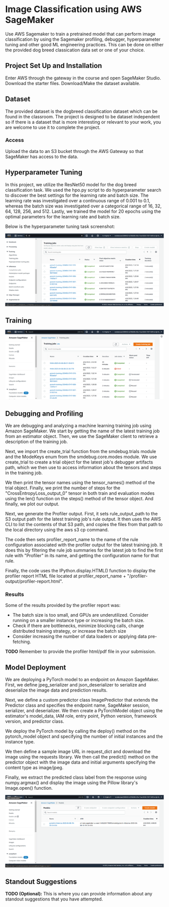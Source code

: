 # Image Classification using AWS SageMaker

Use AWS Sagemaker to train a pretrained model that can perform image classification by using the Sagemaker profiling, debugger, hyperparameter tuning and other good ML engineering practices. This can be done on either the provided dog breed classication data set or one of your choice.

## Project Set Up and Installation
Enter AWS through the gateway in the course and open SageMaker Studio. 
Download the starter files.
Download/Make the dataset available. 

## Dataset
The provided dataset is the dogbreed classification dataset which can be found in the classroom.
The project is designed to be dataset independent so if there is a dataset that is more interesting or relevant to your work, you are welcome to use it to complete the project.

### Access
Upload the data to an S3 bucket through the AWS Gateway so that SageMaker has access to the data. 

## Hyperparameter Tuning
In this project, we utilize the ResNet50 model for the dog breed classification task. We used the hpo.py script to do hyperparameter search to discover the best settings for the learning rate and batch size. The learning rate was investigated over a continuous range of 0.001 to 0.1, whereas the batch size was investigated over a categorical range of 16, 32, 64, 128, 256, and 512.
Lastly, we trained the model for 20 epochs using the optimal parameters for the learning rate and batch size.

Below is the hyperparameter tuning task screenshot:

![Hyperparameter Tuning](./Screenshots/hypertuningjob.png)

## Training

![Training](./Screenshots/trainingjob1.png)


## Debugging and Profiling

We are debugging and analyzing a machine learning training job using Amazon SageMaker. We start by getting the name of the latest training job from an estimator object. Then, we use the SageMaker client to retrieve a description of the training job.

Next, we import the create_trial function from the smdebug.trials module and the ModeKeys enum from the smdebug.core.modes module. We use create_trial to create a trial object for the latest job's debugger artifacts path, which we then use to access information about the tensors and steps in the training job.

We then print the tensor names using the tensor_names() method of the trial object. Finally, we print the number of steps for the "CrossEntropyLoss_output_0" tensor in both train and evaluation modes using the len() function on the steps() method of the tensor object. And finally, we plot our output.

Next, we generate the Profiler output. First, it sets rule_output_path to the S3 output path for the latest training job's rule output. It then uses the AWS CLI to list the contents of that S3 path, and copies the files from that path to the local directory using the aws s3 cp command.

The code then sets profiler_report_name to the name of the rule configuration associated with the profiler output for the latest training job. It does this by filtering the rule job summaries for the latest job to find the first rule with "Profiler" in its name, and getting the configuration name for that rule.

Finally, the code uses the IPython.display.HTML() function to display the profiler report HTML file located at profiler_report_name + "/profiler-output/profiler-report.html". 

### Results
Some of the results provided by the profiler report was:

- The batch size is too small, and GPUs are underutilized. Consider running on a smaller instance type or increasing the batch size.	
- Check if there are bottlenecks, minimize blocking calls, change distributed training strategy, or increase the batch size
- Consider increasing the number of data loaders or applying data pre-fetching.	

**TODO** Remember to provide the profiler html/pdf file in your submission.


## Model Deployment
We are deploying a PyTorch model to an endpoint on Amazon SageMaker. First, we define jpeg_serializer and json_deserializer to serialize and deserialize the image data and prediction results.

Next, we define a custom predictor class ImagePredictor that extends the Predictor class and specifies the endpoint name, SageMaker session, serializer, and deserializer. We then create a PyTorchModel object using the estimator's model_data, IAM role, entry point, Python version, framework version, and predictor class.

We deploy the PyTorch model by calling the deploy() method on the pytorch_model object and specifying the number of initial instances and the instance type.

We then define a sample image URL in request_dict and download the image using the requests library. We then call the predict() method on the predictor object with the image data and initial arguments specifying the content type as image/jpeg.

Finally, we extract the predicted class label from the response using numpy.argmax() and display the image using the Pillow library's Image.open() function.

![Model](./Screenshots/model.png)

## Standout Suggestions
**TODO (Optional):** This is where you can provide information about any standout suggestions that you have attempted.
